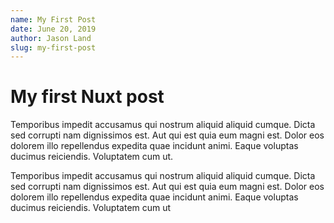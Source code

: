 ```yaml
---
name: My First Post
date: June 20, 2019
author: Jason Land
slug: my-first-post
---
```


# My first Nuxt post
Temporibus impedit accusamus qui nostrum aliquid aliquid cumque. Dicta sed corrupti nam dignissimos est. Aut qui est quia eum magni est. Dolor eos dolorem illo repellendus expedita quae incidunt animi. Eaque voluptas ducimus reiciendis. Voluptatem cum ut.

Temporibus impedit accusamus qui nostrum aliquid aliquid cumque. Dicta sed corrupti nam dignissimos est. Aut qui est quia eum magni est. Dolor eos dolorem illo repellendus expedita quae incidunt animi. Eaque voluptas ducimus reiciendis. Voluptatem cum ut